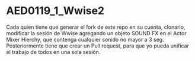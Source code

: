 # AED0119_1_Wwise2
Cada quien tiene que generar el fork de este repo en su cuenta, clonarlo, modificar la sesión de Wwise agregando un objeto SOUND FX en el Actor Mixer Hierchy, que contenga cualquier sonido no mayor a 3 seg. 
Posteriormente tiene que crear un Pull request, para que yo pueda unificar el trabajo de todos en una sola sesión. 
